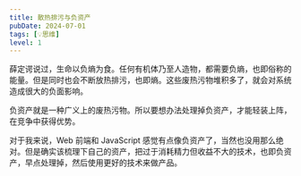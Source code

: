 ```yaml
---
title: 散热排污与负资产
pubDate: 2024-07-01
tags: [💡思维]
level: 1
---
```


薛定谔说过，生命以负熵为食。任何有机体乃至人造物，都需要负熵，也即俗称的能量。但是同时也会不断放热排污，也即熵。这些废热污物堆积多了，就会对系统造成很大的负面影响。

负资产就是一种广义上的废热污物。所以要想办法处理掉负资产，才能轻装上阵，在竞争中获得优势。

对于我来说，Web 前端和 JavaScript 感觉有点像负资产了，当然也没用那么绝对。但是确实该梳理下自己的资产，把过于消耗精力但收益不大的技术，也即负资产，早点处理掉，然后使用更好的技术来做产品。
